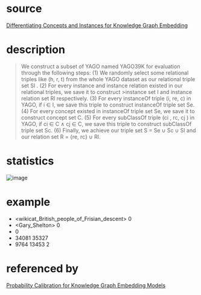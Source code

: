 # source
[Differentiating Concepts and Instances for Knowledge Graph Embedding](https://www.aclweb.org/anthology/D18-1222.pdf)
# description
>We construct a subset of YAGO named
>YAGO39K for evaluation through the following
>steps:
>(1) We randomly select some relational triples
>like (h, r, t) from the whole YAGO dataset as our
>relational triple set Sl
>.
>(2) For every instance and instance relation existed in our relational triples, we save it to construct >instance set I and instance relation set Rl
>respectively.
>(3) For every instanceOf triple (i, re, c) in
>YAGO, if i ∈ I, we save this triple to construct
>instanceOf triple set Se.
>(4) For every concept existed in instanceOf
>triple set Se, we save it to construct concept set C.
>(5) For every subClassOf triple (ci
>, rc, cj ) in
>YAGO, if ci ∈ C ∧ cj ∈ C, we save this triple to
>construct subClassOf triple set Sc.
>(6) Finally, we achieve our triple set S = Se ∪
>Sc ∪ Sl and our relation set R = {re, rc} ∪ Rl.
# statistics
![image](https://user-images.githubusercontent.com/51369075/96973528-95cdfc80-154a-11eb-97e1-64115d18706f.png)
# example
* <wikicat_British_people_of_Frisian_descent>	0
* <Gary_Shelton>	0
* <isLocatedIn>	0
*  34081 35327
*  9764 13453 2
# referenced by
[Probability Calibration for Knowledge Graph Embedding Models](https://openreview.net/pdf?id=S1g8K1BFwS)
